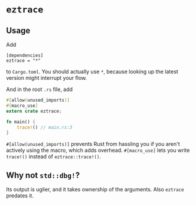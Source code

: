 # `eztrace`

## Usage

Add
```
[dependencies]
eztrace = "*"
```
to `Cargo.toml`. You should actually use `*`, because looking up the latest version might interrupt your flow.

And in the root `.rs` file, add

```rust
#[allow(unused_imports)]
#[macro_use]
extern crate eztrace;

fn main() {
    trace!() // main.rs:3
}
```

`#[allow(unused_imports)]` prevents Rust from hassling you if you aren't actively using the macro, which adds overhead.
`#[macro_use]` lets you write `trace!()` instead of `eztrace::trace!()`.

## Why not `std::dbg!`?
Its output is uglier, and it takes ownership of the arguments. Also `eztrace` predates it.
